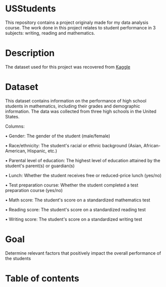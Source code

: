 # USStudents
This repository contains a project originaly made for my data analysis course. The work done in this project relates to student performance in 3 subjects: writing, reading and mathematics.

# Description
The dataset used for this project was recovered from [Kaggle](https://www.kaggle.com/datasets/rkiattisak/student-performance-in-mathematics)

# Dataset 
This dataset contains information on the performance of high school students in mathematics, including their grades and demographic information. The data was collected from three high schools in the United States.

Columns:

• Gender: The gender of the student (male/female)

• Race/ethnicity: The student's racial or ethnic background (Asian, African-American, Hispanic, etc.)

• Parental level of education: The highest level of education attained by the student's parent(s) or guardian(s)

• Lunch: Whether the student receives free or reduced-price lunch (yes/no)

• Test preparation course: Whether the student completed a test preparation course (yes/no)

• Math score: The student's score on a standardized mathematics test

• Reading score: The student's score on a standardized reading test

• Writing score: The student's score on a standardized writing test

# Goal 
Determine relevant factors that positively impact the overall performance of the students

# Table of contents
